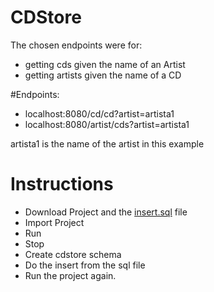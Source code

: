 # CDStore

The chosen endpoints were for:
- getting cds given the name of an Artist
- getting artists given the name of a CD

#Endpoints:
- localhost:8080/cd/cd?artist=artista1
- localhost:8080/artist/cds?artist=artista1

artista1 is the name of the artist in this example

# Instructions
-   Download Project and the [insert.sql](https://drive.google.com/file/d/1u_uVhwi1A-DEFBrKE-RLvjcvtapqwLCg/view?usp=share_link) file
-   Import Project
-   Run
-   Stop
-   Create cdstore schema
-   Do the insert from the sql file
-   Run the project again.
